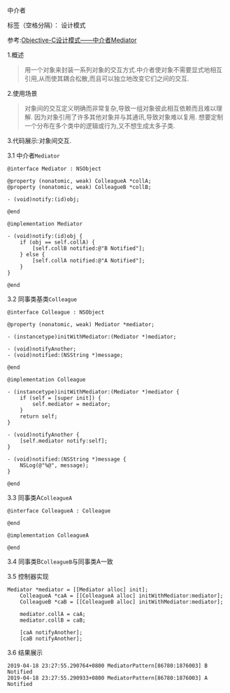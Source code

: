 ﻿中介者

标签（空格分隔）： 设计模式

参考:[Objective-C设计模式——中介者Mediator][1]

1.概述

> 用一个对象来封装一系列对象的交互方式.中介者使对象不需要显式地相互引用,从而使其耦合松散,而且可以独立地改变它们之间的交互.

2.使用场景

> 对象间的交互定义明确而非常复杂,导致一组对象彼此相互依赖而且难以理解.
> 因为对象引用了许多其他对象并与其通讯,导致对象难以复用.
> 想要定制一个分布在多个类中的逻辑或行为,又不想生成太多子类.

3.代码展示:对象间交互.

3.1 中介者`Mediator`
```
@interface Mediator : NSObject

@property (nonatomic, weak) ColleagueA *collA;
@property (nonatomic, weak) ColleagueB *collB;

- (void)notify:(id)obj;

@end

@implementation Mediator

- (void)notify:(id)obj {
    if (obj == self.collA) {
        [self.collB notified:@"B Notified"];
    } else {
        [self.collA notified:@"A Notified"];
    }
}

@end
```

3.2 同事类基类`Colleague`
```
@interface Colleague : NSObject

@property (nonatomic, weak) Mediator *mediator;

- (instancetype)initWithMediator:(Mediator *)mediator;

- (void)notifyAnother;
- (void)notified:(NSString *)message;

@end

@implementation Colleague

- (instancetype)initWithMediator:(Mediator *)mediator {
    if (self = [super init]) {
        self.mediator = mediator;
    }
    return self;
}

- (void)notifyAnother {
    [self.mediator notify:self];
}

- (void)notified:(NSString *)message {
    NSLog(@"%@", message);
}

@end
```

3.3 同事类A`ColleagueA`
```
@interface ColleagueA : Colleague

@end

@implementation ColleagueA

@end
```

3.4 同事类B`ColleagueB`与同事类A一致

3.5 控制器实现
```
Mediator *mediator = [[Mediator alloc] init];
    ColleagueA *caA = [[ColleagueA alloc] initWithMediator:mediator];
    ColleagueB *caB = [[ColleagueB alloc] initWithMediator:mediator];
    
    mediator.collA = caA;
    mediator.collB = caB;
    
    [caA notifyAnother];
    [caB notifyAnother];
```

3.6 结果展示
```
2019-04-18 23:27:55.290764+0800 MediatorPattern[86780:1876003] B Notified
2019-04-18 23:27:55.290933+0800 MediatorPattern[86780:1876003] A Notified
```


  [1]: https://www.cnblogs.com/madpanda/p/4678100.html